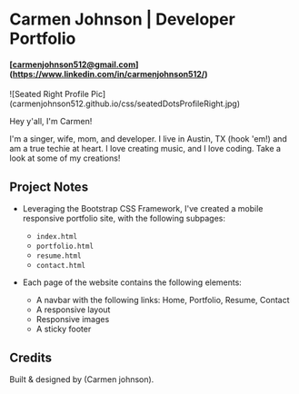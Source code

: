 # Carmen Johnson | Developer Portfolio

#### [carmenjohnson512@gmail.com] (https://www.linkedin.com/in/carmenjohnson512/)

![Seated Right Profile Pic] (carmenjohnson512.github.io/css/seatedDotsProfileRight.jpg)

Hey y'all, I'm Carmen!

I'm a singer, wife, mom, and developer. I live in Austin, TX (hook 'em!) and am a true techie at heart. I love creating music, and I love coding. Take a look at some of my creations!


## Project Notes

* Leveraging the Bootstrap CSS Framework, I've created a mobile responsive portfolio site, with the following subpages:
    * `index.html` 
    * `portfolio.html` 
    * `resume.html`
    * `contact.html`

* Each page of the website contains the following elements:

   * A navbar with the following links: Home, Portfolio, Resume, Contact
   * A responsive layout
   * Responsive images
   * A sticky footer


## Credits <a name="credits"></a>
Built & designed by (Carmen johnson).